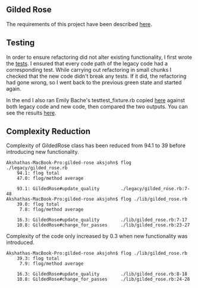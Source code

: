 Gilded Rose
---

The requirements of this project have been described [here](requirements.txt).

Testing
---

In order to ensure refactoring did not alter existing functionality, I first wrote the [tests](spec/gilded_rose_spec.rb). I ensured that every code path of the legacy code had a corresponding test. While carrying out refactoring in small chunks I checked that the new code didn't break any tests. If it did, the refactoring had gone wrong, so I went back to the previous green state and started again.

In the end I also ran Emily Bache's testtest_fixture.rb copied [here](legacy/testtest_fixture) against both legacy code and new code, then compared the two outputs. You can see the results [here](results_comparison/).

Complexity Reduction
---

Complexity of GildedRose class has been reduced from 94.1 to 39 before introducing new functionality.

```
Akshathas-MacBook-Pro:gilded-rose aksjohn$ flog ./legacy/gilded_rose.rb
    94.1: flog total
    47.0: flog/method average

    93.1: GildedRose#update_quality        ./legacy/gilded_rose.rb:7-48
Akshathas-MacBook-Pro:gilded-rose aksjohn$ flog ./lib/gilded_rose.rb
    39.0: flog total
     7.8: flog/method average

    16.3: GildedRose#update_quality        ./lib/gilded_rose.rb:7-17
    10.8: GildedRose#change_for_passes     ./lib/gilded_rose.rb:23-27
```

Complexity of the code only increased by 0.3 when new functionality was introduced.

```
Akshathas-MacBook-Pro:gilded-rose aksjohn$ flog ./lib/gilded_rose.rb
    39.3: flog total
     7.9: flog/method average

    16.3: GildedRose#update_quality        ./lib/gilded_rose.rb:8-18
    10.8: GildedRose#change_for_passes     ./lib/gilded_rose.rb:24-28
```
